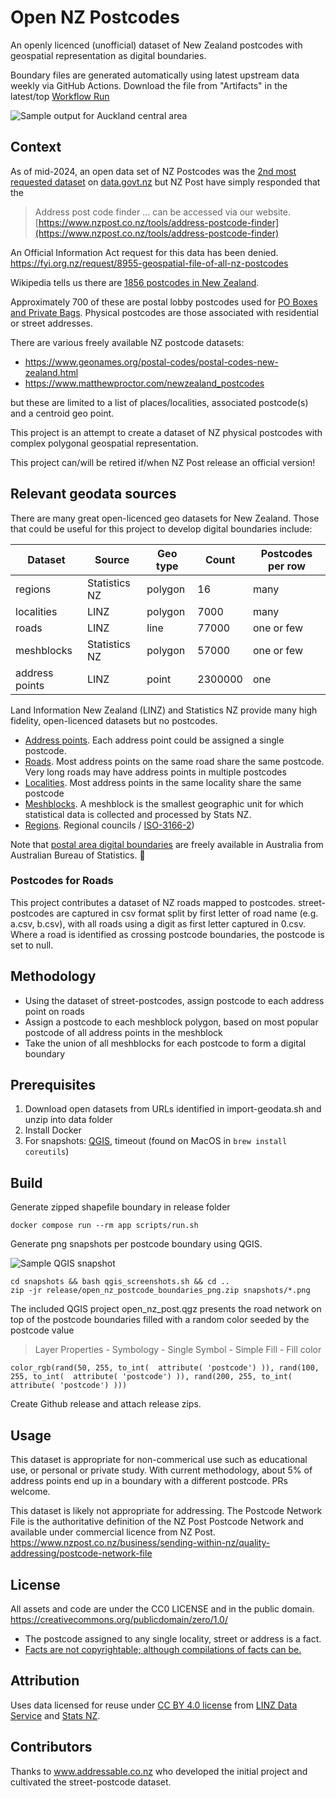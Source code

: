 # Open NZ Postcodes

An openly licenced (unofficial) dataset of New Zealand postcodes with geospatial representation as digital boundaries.

Boundary files are generated automatically using latest upstream data weekly via GitHub Actions. Download the file from "Artifacts" in the latest/top [Workflow Run](https://github.com/s01ipsist/open_nz_postcodes/actions/workflows/process-data.yml)

![Sample output for Auckland central area](images/sample-auckland.png)

## Context

As of mid-2024, an open data set of NZ Postcodes was the [2nd most requested dataset](https://www.data.govt.nz/requests/?AgencySearch=&StatusSearch=0&ResponseSearch=0&sortby=Votes&action_=Submit&agency=true&status=1&response=1&o=1&start=) on [data.govt.nz](https://www.data.govt.nz) but NZ Post have simply responded that the
> Address post code finder ... can be accessed via our website. [https://www.nzpost.co.nz/tools/address-postcode-finder](https://www.nzpost.co.nz/tools/address-postcode-finder)

An Official Information Act request for this data has been denied. https://fyi.org.nz/request/8955-geospatial-file-of-all-nz-postcodes

Wikipedia tells us there are [1856 postcodes in New Zealand](https://en.wikipedia.org/wiki/Postcodes_in_New_Zealand).

Approximately 700 of these are postal lobby postcodes used for [PO Boxes and Private Bags](https://www.nzpost.co.nz/personal/receiving/po-box-private-bags). Physical postcodes are those associated with residential or street addresses.

There are various freely available NZ postcode datasets:

- https://www.geonames.org/postal-codes/postal-codes-new-zealand.html
- https://www.matthewproctor.com/newzealand_postcodes

but these are limited to a list of places/localities, associated postcode(s) and a centroid geo point.

This project is an attempt to create a dataset of NZ physical postcodes with complex polygonal geospatial representation.

This project can/will be retired if/when NZ Post release an official version!

## Relevant geodata sources

There are many great open-licenced geo datasets for New Zealand. Those that could be useful for this project to develop digital boundaries include:

| Dataset        | Source        | Geo type | Count   | Postcodes per row |
|----------------|---------------|----------|---------|-------------------|
| regions        | Statistics NZ | polygon  | 16      | many              |
| localities     | LINZ          | polygon  | 7000    | many              |
| roads          | LINZ          | line     | 77000   | one or few        |
| meshblocks     | Statistics NZ | polygon  | 57000   | one or few        |
| address points | LINZ          | point    | 2300000 | one               |

Land Information New Zealand (LINZ) and Statistics NZ provide many high fidelity, open-licenced datasets but no postcodes.
- [Address points](https://data.linz.govt.nz/layer/105689-nz-addresses/). Each address point could be assigned a single postcode.
- [Roads](https://data.linz.govt.nz/layer/53382-nz-roads-addressing/). Most address points on the same road share the same postcode. Very long roads may have address points in multiple postcodes
- [Localities](https://data.linz.govt.nz/layer/113764-nz-suburbs-and-localities/). Most address points in the same locality share the same postcode
- [Meshblocks](https://datafinder.stats.govt.nz/layer/115225-meshblock-2024/). A meshblock is the smallest geographic unit for which statistical data is collected and processed by Stats NZ.
- [Regions](https://datafinder.stats.govt.nz/layer/111182-regional-council-2023-generalised/). Regional councils / [ISO-3166-2](https://en.wikipedia.org/wiki/ISO_3166-2:NZ))

Note that [postal area digital boundaries](https://www.abs.gov.au/statistics/standards/australian-statistical-geography-standard-asgs-edition-3/jul2021-jun2026/access-and-downloads/digital-boundary-files) are freely available in Australia from Australian Bureau of Statistics. 🤔

### Postcodes for Roads

This project contributes a dataset of NZ roads mapped to postcodes.
street-postcodes are captured in csv format split by first letter of road name (e.g. a.csv, b.csv), with all roads using a digit as first letter captured in 0.csv.
Where a road is identified as crossing postcode boundaries, the postcode is set to null.

## Methodology

- Using the dataset of street-postcodes, assign postcode to each address point on roads
- Assign a postcode to each meshblock polygon, based on most popular postcode of all address points in the meshblock
- Take the union of all meshblocks for each postcode to form a digital boundary

## Prerequisites

1. Download open datasets from URLs identified in import-geodata.sh and unzip into data folder
2. Install Docker
3. For snapshots: [QGIS](https://www.qgis.org/), timeout (found on MacOS in `brew install coreutils`)

## Build

Generate zipped shapefile boundary in release folder

```
docker compose run --rm app scripts/run.sh
```

Generate png snapshots per postcode boundary using QGIS.

![Sample QGIS snapshot](images/1041.png)

```
cd snapshots && bash qgis_screenshots.sh && cd ..
zip -jr release/open_nz_postcode_boundaries_png.zip snapshots/*.png
```

The included QGIS project open_nz_post.qgz presents the road network on top of the postcode boundaries filled with a random color seeded by the postcode value
> Layer Properties - Symbology - Single Symbol - Simple Fill - Fill color
```
color_rgb(rand(50, 255, to_int(  attribute( 'postcode') )), rand(100, 255, to_int(  attribute( 'postcode') )), rand(200, 255, to_int(   attribute( 'postcode') )))
```

Create Github release and attach release zips.

## Usage

This dataset is appropriate for non-commerical use such as educational use, or personal or private study.
With current methodology, about 5% of address points end up in a boundary with a different postcode. PRs welcome.

This dataset is likely not appropriate for addressing. The Postcode Network File is the authoritative definition of the NZ Post Postcode Network and available under commercial licence from NZ Post.
https://www.nzpost.co.nz/business/sending-within-nz/quality-addressing/postcode-network-file

## License

All assets and code are under the CC0 LICENSE and in the public domain.
https://creativecommons.org/publicdomain/zero/1.0/

- The postcode assigned to any single locality, street or address is a fact.
- [Facts are not copyrightable; although compilations of facts can be.](https://en.wikipedia.org/wiki/Feist_Publications,_Inc.,_v._Rural_Telephone_Service_Co.)

## Attribution

Uses data licensed for reuse under [CC BY 4.0 license](https://creativecommons.org/licenses/by/4.0/) from [LINZ Data Service](https://data.linz.govt.nz/) and [Stats NZ](https://www.stats.govt.nz/).

## Contributors

Thanks to www.addressable.co.nz who developed the initial project and cultivated the street-postcode dataset.
